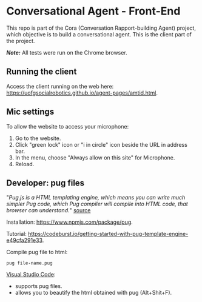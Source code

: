 Conversational Agent - Front-End
===========

This repo is part of the Cora (Conversation Rapport-building Agent) project, which objective is to build a conversational agent. This is the client part of the project.

___Note:___ All tests were run on the Chrome browser.

## Running the client	

Access the client running on the web here: https://uofgsocialrobotics.github.io/agent-pages/amtid.html.

## Mic settings 

To allow the website to access your microphone:
1. Go to the website.
2. Click "green lock" icon or "i in circle" icon beside the URL in address bar.
3. In the menu, choose "Always allow on this site" for Microphone.
4. Reload.

## Developer: pug files

"_Pug.js is a HTML templating engine, which means you can write much simpler Pug code, which Pug compiler will compile into HTML code, that browser can understand._" [source](https://itnext.io/pug-js-to-make-your-life-easier-with-html-templates-9c62273626e0)

Installation: https://www.npmjs.com/package/pug.

Tutorial: https://codeburst.io/getting-started-with-pug-template-engine-e49cfa291e33.

Compile pug file to html: 
```shell
pug file-name.pug
```
[Visual Studio Code](https://code.visualstudio.com/download):
* supports pug files.
* allows you to beautify the html obtained with pug (Alt+Shit+F).
